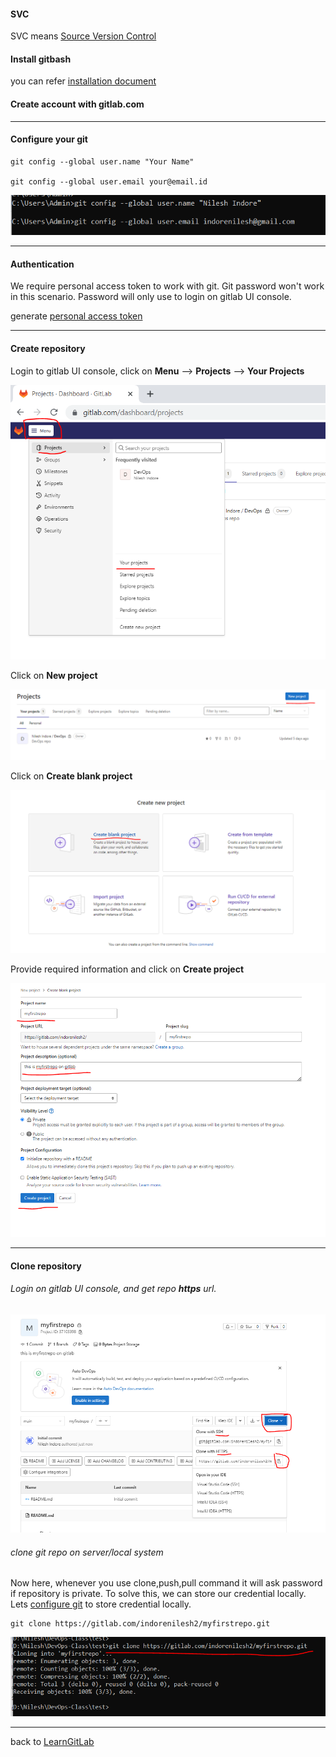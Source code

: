 #### SVC
SVC means [Source Version Control](./what-is-version-control.md)

#### Install gitbash
you can refer [installation document](../../PrepareSystem/install-gitbash.md)

#### Create account with gitlab.com

------------
#### Configure your git
    git config --global user.name "Your Name"

    git config --global user.email your@email.id

![Configure your git](/images/git-configure.PNG)

------------
#### Authentication

We require personal access token to work with git. Git password won't work in this scenario. Password will only use to login on gitlab UI console.

generate [personal access token](../generate-token.md)

------------
#### Create repository
Login to gitlab UI console, click on **Menu** --> **Projects** --> **Your Projects**

![gitlab-create-repo-1](/images/gitlab-create-repo-1.PNG)

Click on **New project**

![gitlab-create-repo-1](/images/gitlab-create-repo-2.PNG)

Click on **Create blank project**

![gitlab-create-repo-1](/images/gitlab-create-repo-3.PNG)

Provide required information and click on **Create project**

![gitlab-create-repo-1](/images/gitlab-create-repo-4.PNG)

------------

#### Clone repository

###### Login on gitlab UI console, and get repo **https** url.

![git-clone-1](/images/gitlab-create-repo-5.PNG)

###### clone git repo on server/local system

Now here, whenever you use clone,push,pull command it will ask password if repository is private.
To solve this, we can store our credential locally.
Lets [configure git](./configure-token.md) to store credential locally.

    git clone https://gitlab.com/indorenilesh2/myfirstrepo.git

![git-clone-2](/images/gitlab-create-repo-6.PNG)



------------

back to [LearnGitLab](../../LearnGitLab)